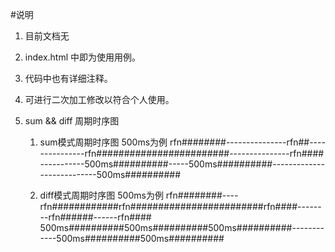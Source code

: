 #说明

1. 目前文档无

2. index.html 中即为使用用例。

3. 代码中也有详细注释。

4. 可进行二次加工修改以符合个人使用。

5. sum && diff 周期时序图

    1. sum模式周期时序图 500ms为例
    rfn########---------------rfn##---------------rfn########################---------------rfn####
    -----------500ms##########-----500ms##########---------------------------500ms##########

    2. diff模式周期时序图 500ms为例
    rfn########----rfn############rfn########################rfn####--------rfn######------rfn####
    500ms##########500ms##########500ms##########------------500ms##########500ms##########